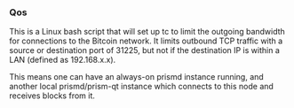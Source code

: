 ### Qos ###

This is a Linux bash script that will set up tc to limit the outgoing bandwidth for connections to the Bitcoin network. It limits outbound TCP traffic with a source or destination port of 31225, but not if the destination IP is within a LAN (defined as 192.168.x.x).

This means one can have an always-on prismd instance running, and another local prismd/prism-qt instance which connects to this node and receives blocks from it.
